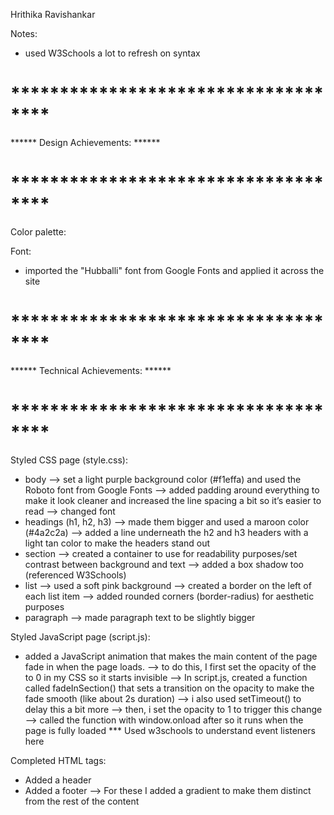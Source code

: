 Hrithika Ravishankar

Notes:
- used W3Schools a lot to refresh on syntax

# ************************************
****** Design Achievements: ******
# ************************************
Color palette:


Font: 
- imported the "Hubballi" font from Google Fonts and applied it across the site

# ************************************
****** Technical Achievements: ******
# ************************************
Styled CSS page (style.css):
- body
    --> set a light purple background color (#f1effa) and used the Roboto font from Google Fonts
    --> added padding around everything to make it look cleaner and increased the line spacing a bit so it’s easier to read
    --> changed font
- headings (h1, h2, h3)
    --> made them bigger and used a maroon color (#4a2c2a)
    --> added a line underneath the h2 and h3 headers with a light tan color to make the headers stand out
- section
    --> created a container to use for readability purposes/set contrast between background and text
    --> added a box shadow too (referenced W3Schools)
- list
    --> used a soft pink background
    --> created a border on the left of each list item
    --> added rounded corners (border-radius) for aesthetic purposes
- paragraph
    --> made paragraph text to be slightly bigger 

Styled JavaScript page (script.js):
- added a JavaScript animation that makes the main content of the page fade in when the page loads.
    --> to do this, I first set the opacity of the <section> to 0 in my CSS so it starts invisible
    --> In script.js, created a function called fadeInSection() that sets a transition on the opacity to make the fade smooth (like about 2s duration)
    --> i also used setTimeout() to delay this a bit more
    --> then, i set the opacity to 1 to trigger this change
    --> called the function with window.onload after so it runs when the page is fully loaded
*** Used w3schools to understand event listeners here

Completed HTML tags:
- Added a header
- Added a footer
--> For these I added a gradient to make them distinct from the rest of the content